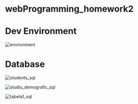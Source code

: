 ﻿# webProgramming_homework2
 
 # Dev Environment
![environment](https://user-images.githubusercontent.com/17165922/51396250-699c7500-1b47-11e9-9296-e9e6e04b066c.JPG)

# Database

![students_sql](https://user-images.githubusercontent.com/17165922/51396341-9486c900-1b47-11e9-9f01-03268842efc0.JPG)

![studiu_demografic_sql](https://user-images.githubusercontent.com/17165922/51396348-9781b980-1b47-11e9-8ae3-433fa08a5494.JPG)

![tabela1_sql](https://user-images.githubusercontent.com/17165922/51396350-99e41380-1b47-11e9-9937-9caedbe004af.JPG)
